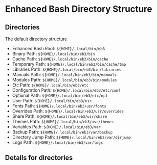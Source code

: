 # Enhanced Bash Directory Structure

## Directories

The default directory structure
* Enhanced Bash Root: ```${HOME}/.local/bin/eb3```
* Binary Path: ```${HOME}/.local/bin/eb3/bin```
* Cache Path: ```${HOME}/.local/bin/eb3/bin/cache```
* Temporary Path: ```${HOME}/.local/bin/eb3/bin/cache/tmp```
* Libraries Path: ```${HOME}/.local/bin/eb3/bin/libraries```
* Manuals Path: ```${HOME}/.local/bin/eb3/bin/manuals```
* Modules Path: ```${HOME}/.local/bin/eb3/bin/modules```
* Etc Path: ```${HOME}/.local/bin/eb3/etc```
* Configuration Path: ```${HOME}/.local/bin/eb3/etc/conf```
* Optional Path: ```${HOME}/.local/bin/eb3/etc/opt```
* User Path: ```${HOME}/.local/bin/eb3/usr```
* Fonts Path: ```${HOME}/.local/bin/eb3/usr/fonts```
* Overrides Path: ```${HOME}/.local/bin/eb3/usr/overrides```
* Share Path: ```${HOME}/.local/bin/eb3/usr/share```
* Themes Path: ```${HOME}/.local/bin/eb3/usr/themes```
* Variables Path: ```${HOME}/.local/bin/eb3/var```
* Backup Path: ```${HOME}/.local/bin/eb3/var/backup```
* Directory Jump Path: ```${HOME}/.local/bin/eb3/var/dirjump```
* Logs Path: ```${HOME}/.local/bin/eb3/var/logs```

## Details for directories
